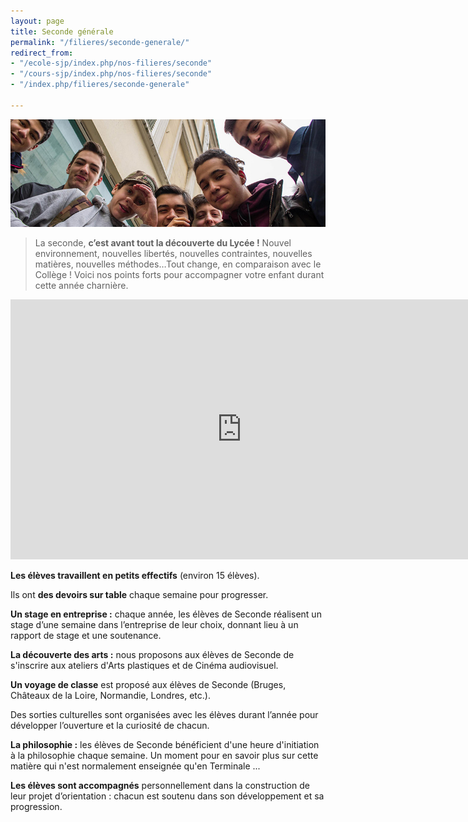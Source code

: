 ```yaml
---
layout: page
title: Seconde générale
permalink: "/filieres/seconde-generale/"
redirect_from:
- "/ecole-sjp/index.php/nos-filieres/seconde"
- "/cours-sjp/index.php/nos-filieres/seconde"
- "/index.php/filieres/seconde-generale"

---
```

![Seconde Générale - École Saint John Perse](/images/groupe-secondes.jpg)

> La seconde, **c’est avant tout la découverte du Lycée !** Nouvel environnement, nouvelles libertés, nouvelles contraintes, nouvelles matières, nouvelles méthodes…Tout change, en comparaison avec le Collège ! Voici nos points forts pour accompagner votre enfant durant cette année charnière.

<iframe width="740" height="416" src="https://www.youtube-nocookie.com/embed/Je77uCei6kI?controls=0" frameborder="0" allow="accelerometer; autoplay; encrypted-media; gyroscope; picture-in-picture" allowfullscreen></iframe>

**Les élèves travaillent en petits effectifs** (environ 15 élèves).

Ils ont **des devoirs sur table** chaque semaine pour progresser.

**Un stage en entreprise :** chaque année, les élèves de Seconde réalisent un stage d’une semaine dans l’entreprise de leur choix, donnant lieu à un rapport de stage et une soutenance.

**La découverte des arts :** nous proposons aux élèves de Seconde de s'inscrire aux ateliers d'Arts plastiques et de Cinéma audiovisuel.

**Un voyage de classe** est proposé aux élèves de Seconde (Bruges, Châteaux de la Loire, Normandie, Londres, etc.).

Des sorties culturelles sont organisées avec les élèves durant l’année pour développer l’ouverture et la curiosité de chacun.

**La philosophie :** les élèves de Seconde bénéficient d'une heure d'initiation à la philosophie chaque semaine. Un moment pour en savoir plus sur cette matière qui n'est normalement enseignée qu'en Terminale ...

**Les élèves sont accompagnés** personnellement dans la construction de leur projet d’orientation : chacun est soutenu dans son développement et sa progression.